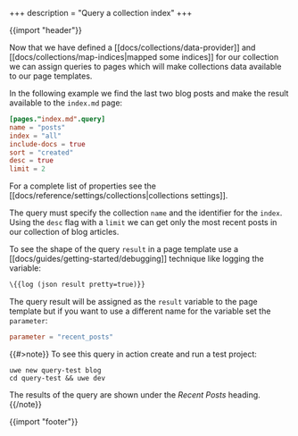 +++
description = "Query a collection index"
+++

{{import "header"}}

Now that we have defined a [[docs/collections/data-provider]] and [[docs/collections/map-indices|mapped some indices]] for our collection we can assign queries to pages which will make collections data available to our page templates.

In the following example we find the last two blog posts and make the result available to the `index.md` page:

```toml
[pages."index.md".query]
name = "posts"
index = "all"
include-docs = true
sort = "created"
desc = true
limit = 2
```

For a complete list of properties see the [[docs/reference/settings/collections|collections settings]].

The query must specify the collection `name` and the identifier for the `index`. Using the `desc` flag with a `limit` we can get only the most recent posts in our collection of blog articles.

To see the shape of the query `result` in a page template use a [[docs/guides/getting-started/debugging]] technique like logging the variable:

```handlebars
\{{log (json result pretty=true)}}
```

The query result will be assigned as the `result` variable to the page template but if you want to use a different name for the variable set the `parameter`:

```toml
parameter = "recent_posts"
```

{{#>note}}
To see this query in action create and run a test project:

```text
uwe new query-test blog
cd query-test && uwe dev
```

The results of the query are shown under the *Recent Posts* heading.
{{/note}}

{{import "footer"}}
